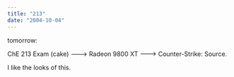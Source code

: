 ```yaml
---
title: "213"
date: "2004-10-04"
---
```


tomorrow:

ChE 213 Exam (cake) ---> Radeon 9800 XT ---> Counter-Strike: Source.

I like the looks of this.
